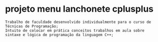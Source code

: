 # projeto menu lanchonete cplusplus
    Trabalho de faculdade desenvolvido individualmente para o curso de Técnicas de Programação;
    Intuito de colocar em prática conceitos trabalhos em aula sobre sintaxe e lógica de programação da linguagem C++;
